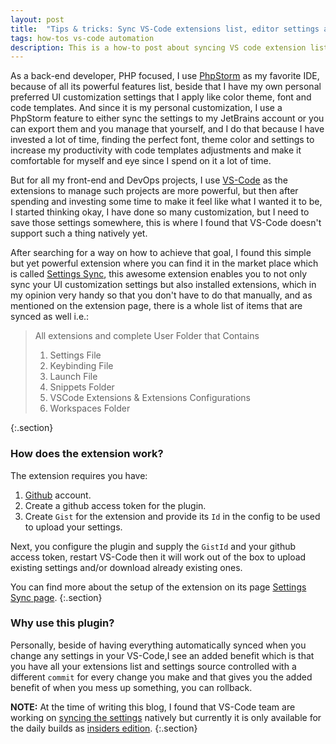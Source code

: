 ```yaml
---
layout: post
title:  "Tips & tricks: Sync VS-Code extensions list, editor settings and add it to source control."
tags: how-tos vs-code automation
description: This is a how-to post about syncing VS code extension list, editor settings and adding all that to source control, so you are able to keep track of your vs-code settings changes, change by change, and backup and restore when needed, by adding it to source control.
---
```


As a back-end developer, PHP focused, I use <a href="https://www.jetbrains.com/phpstorm/" target="_blank" rel="noopener">PhpStorm</a> as my favorite IDE, because of all its powerful features list, beside that I have my own personal preferred UI customization settings that I apply like color theme, font and code templates. And since it is my personal customization, I use a PhpStorm feature to either sync the settings to my JetBrains account or you can export them and you manage that yourself, and I do that because I have invested a lot of time, finding the perfect font, theme color and settings to increase my productivity with code templates adjustments and make it comfortable for myself and eye since I spend on it a lot of time.

But for all my front-end and DevOps projects, I use <a href="https://code.visualstudio.com/" target="_blank" rel="noopener">VS-Code</a> as the extensions to manage such projects are more powerful, but then after spending and investing some time to make it feel like what I wanted it to be, I started thinking okay, I have done so many customization, but I need to save those settings somewhere, this is where I found that VS-Code doesn't support such a thing natively yet.

After searching for a way on how to achieve that goal, I found this simple but yet powerful extension where you can find it in the market place which is called <a href="https://marketplace.visualstudio.com/items?itemName=Shan.code-settings-sync" target="_blank" rel="noopener">Settings Sync</a>, this awesome extension enables you to not only sync your UI customization settings but also installed extensions, which in my opinion very handy so that you don't have to do that manually, and as mentioned on the extension page, there is a whole list of items that are synced as well i.e.:

<blockquote class="blockquote">
  <p class="mb-0">
    All extensions and complete User Folder that Contains
    <ol>
        <li>Settings File</li>
        <li>Keybinding File</li>
        <li>Launch File</li>
        <li>Snippets Folder</li>
        <li>VSCode Extensions & Extensions Configurations</li>
        <li>Workspaces Folder</li>
    </ol>
  </p>
</blockquote>
{:.section}

### How does the extension work?

The extension requires you have:
1. <a href="https://github.com/" target="_blank" rel="noopener">Github</a> account.
2. Create a github access token for the plugin.
3. Create `Gist` for the extension and provide its `Id` in the config to be used to upload your settings.

Next, you configure the plugin and supply the `GistId` and your github access token, restart VS-Code then it will work out of the box to upload existing settings and/or download already existing ones.

You can find more about the setup of the extension on its page <a href="https://marketplace.visualstudio.com/items?itemName=Shan.code-settings-sync" target="_blank" rel="noopener">Settings Sync page</a>.
{:.section}

### Why use this plugin?

Personally, beside of having everything automatically synced when you change any settings in your VS-Code,I see an added benefit which is that you have all your extensions list and settings source controlled with a different `commit` for every change you make and that gives you the added benefit of when you mess up something, you can rollback.

<b>NOTE:</b> At the time of writing this blog, I found that VS-Code team are working on <a href="https://code.visualstudio.com/docs/editor/settings-sync" target="_blank" rel="noopener">syncing the settings</a> natively but currently it is only available for the daily builds as <a href="https://code.visualstudio.com/insiders/" target="_blank" rel="noopener">insiders edition</a>.
{:.section}
